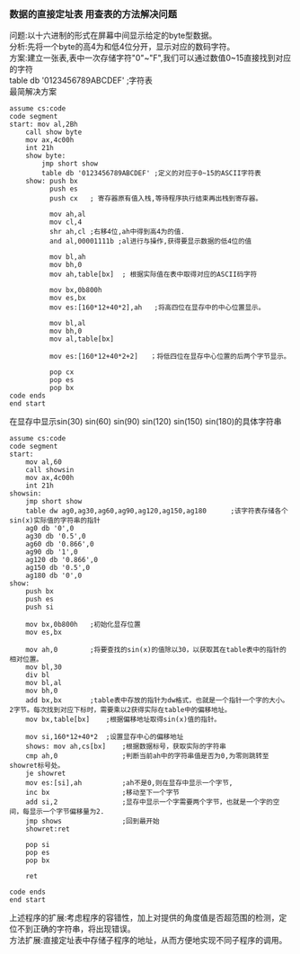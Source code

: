 ### 数据的直接定址表 用查表的方法解决问题
问题:以十六进制的形式在屏幕中间显示给定的byte型数据。  
分析:先将一个byte的高4为和低4位分开，显示对应的数码字符。  
方案:建立一张表,表中一次存储字符"0"~"F",我们可以通过数值0~15直接找到对应的字符  
table db '0123456789ABCDEF' ;字符表  
最简解决方案
```
assume cs:code
code segment
start: mov al,2Bh
    call show byte
    mov ax,4c00h
    int 21h
    show byte:
        jmp short show
        table db '0123456789ABCDEF' ;定义的对应于0~15的ASCII字符表
    show: push bx
          push es
          push cx   ; 寄存器原有值入栈,等待程序执行结束再出栈到寄存器。

          mov ah,al
          mov cl,4
          shr ah,cl ;右移4位,ah中得到高4为的值.
          and al,00001111b ;al进行与操作,获得要显示数据的低4位的值

          mov bl,ah
          mov bh,0
          mov ah,table[bx]  ; 根据实际值在表中取得对应的ASCII码字符

          mov bx,0b800h
          mov es,bx
          mov es:[160*12+40*2],ah   ;将高四位在显存中的中心位置显示。

          mov bl,al
          mov bh,0
          mov al,table[bx]

          mov es:[160*12+40*2+2]   ；将低四位在显存中心位置的后两个字节显示。

          pop cx
          pop es
          pop bx
code ends
end start
```

在显存中显示sin(30) sin(60) sin(90) sin(120) sin(150) sin(180)的具体字符串  
```
assume cs:code
code segment
start:
    mov al,60
    call showsin
    mov ax,4c00h
    int 21h
showsin:
    jmp short show
    table dw ag0,ag30,ag60,ag90,ag120,ag150,ag180      ;该字符表存储各个sin(x)实际值的字符串的指针
    ag0 db '0',0
    ag30 db '0.5',0
    ag60 db '0.866',0
    ag90 db '1',0
    ag120 db '0.866',0
    ag150 db '0.5',0
    ag180 db '0',0
show:
    push bx
    push es
    push si

    mov bx,0b800h   ;初始化显存位置
    mov es,bx

    mov ah,0        ;将要查找的sin(x)的值除以30，以获取其在table表中的指针的相对位置。
    mov bl,30
    div bl
    mov bl,al
    mov bh,0
    add bx,bx       ;table表中存放的指针为dw格式，也就是一个指针一个字的大小。2字节。每次找到对应下标时，需要乘以2获得实际在table中的偏移地址。
    mov bx,table[bx]    ;根据偏移地址取得sin(x)值的指针。

    mov si,160*12+40*2  ;设置显存中心的偏移地址
    shows: mov ah,cs[bx]    ;根据数据标号，获取实际的字符串
    cmp ah,0                ;判断当前ah中的字符串值是否为0,为零则跳转至showret标号处。
    je showret
    mov es:[si],ah          ;ah不是0,则在显存中显示一个字节,
    inc bx                  ;移动至下一个字节
    add si,2                ;显存中显示一个字需要两个字节，也就是一个字的空间，每显示一个字节偏移量为2.
    jmp shows               ;回到最开始
    showret:ret

    pop si
    pop es
    pop bx

    ret

code ends
end start
```
上述程序的扩展:考虑程序的容错性，加上对提供的角度值是否超范围的检测，定位不到正确的字符串，将出现错误。  
方法扩展:直接定址表中存储子程序的地址，从而方便地实现不同子程序的调用。  
